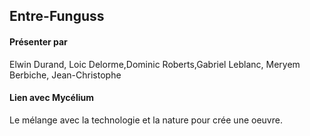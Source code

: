 ## Entre-Funguss

#### Présenter par 
Elwin Durand, Loic Delorme,Dominic Roberts,Gabriel Leblanc, Meryem Berbiche, Jean-Christophe 

#### Lien avec Mycélium 

Le mélange avec la technologie et la nature pour crée une oeuvre.
